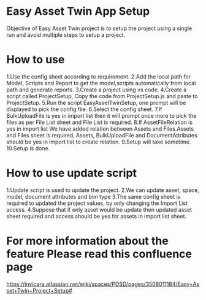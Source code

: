 # Easy Asset Twin App Setup
 
Objective of Easy Asset Twin project is to setup the project using a single run and avoid multiple steps to setup a project.
 
# How to use
 
1.Use the config sheet according to requirement.
2.Add the local path for Model, Scripts and Report to get the model,scripts automatically from local path and generate reports.
3.Create a project using vs code.
4.Create a script called ProjectSetup, Copy the code from ProjectSetup.js and paste to ProjectSetup.
5.Run the script EasyAssetTwinSetup, one prompt will be displayed to pick the config file.
6.Select the config sheet.
7.If BulkUploadFile is yes in import list then it will prompt once more to pick the files as per File List sheet and File List is required.
8.If AssetFileRelation is yes in import list We have added relation between Assets and Files.Assets and Files sheet is required, Assets, BulkUploadFile and DocumentAttributes should be yes in import list to create relation.
9.Setup will take sometime.
10.Setup is done.


 # How to use update script

 1.Update script is used to update the project.
 2.We can update asset, space, model, document attributes and bim type
 3.The same config sheet is required to updated the project values, by only changing the Import List access.
 4.Suppose that if only asset would be update then updated asset sheet required and access should be yes for assets in import list sheet.


# For more information about the feature Please read this confluence page
 
https://invicara.atlassian.net/wiki/spaces/PDSD/pages/3508011184/Easy+Asset+Twin+Project+Setup#